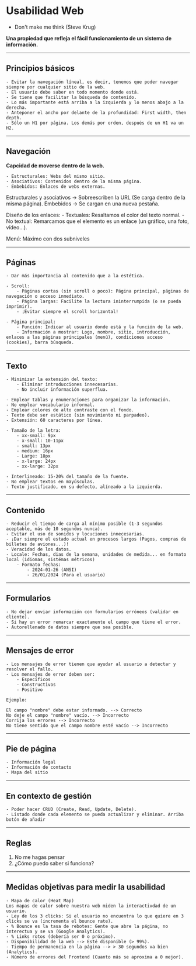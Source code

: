 # Usabilidad Web

- Don't make me think (Steve Krug)

**Una propiedad que refleja el fácil funcionamiento de un sistema de información.**

---

## Principios básicos

    - Evitar la navegación líneal, es decir, tenemos que poder navegar siempre por cualquier sitio de la web.
    - El usuario debe saber en todo momento donde está.
    - Se tiene que facilitar la búsqueda de contenido.
    - Lo más importante está arriba a la izquierda y lo menos abajo a la derecha.
    - Anteponer el ancho por delante de la profundidad: First width, then depth.
    - Sólo un H1 por página. Los demás por orden, después de un H1 va un H2.

---

## Navegación

**Capcidad de moverse dentro de la web.**

    - Estructurales: Webs del mismo sitio.
    - Asociativos: Contenidos dentro de la misma página.
    - Embebidos: Enlaces de webs externas.

Estructurales y asociativos -> Sobreescriben la URL (Se carga dentro de la misma página).
Embebidos -> Se cargan en una nueva pestaña.

Diseño de los enlaces:
    - Textuales: Resaltamos el color del texto normal.
    - No textual: Remarcamos que el elemento es un enlace (un gráfico, una foto, vídeo...).

Menú: Máximo con dos subniveles

---

## Páginas

    - Dar más importancia al contenido que a la estética.
    
    - Scroll:
        - Páginas cortas (sin scroll o poco): Página principal, páginas de navegación o acceso inmediato.
        - Página largas: Facilite la lectura ininterrumpida (o se pueda imprimir).
        - ¡Evitar siempre el scroll horizontal!
    
    - Página principal:
        - Función: Indicar al usuario donde está y la función de la web.
        - Información a mostrar: Logo, nombre, sitio, introducción, enlaces a las páginas principales (menú), condiciones acceso (cookies), barra búsqueda.

---

## Texto

    - Minimizar la extensión del texto: 
        - Eliminar introducciones innecesarias.
        - No incluir información superflua.
    
    - Emplear tablas y enumeraciones para organizar la información.
    - No emplear vocabulario informal.
    - Emplear colores de alto contraste con el fondo.
    - Texto debe ser estático (sin movimiento ni parpadeo).
    - Extensión: 60 caracteres por línea.
    
    - Tamaño de la letra:
        - xx-small: 9px
        - x-small: 10-11px
        - small: 13px
        - medium: 16px
        - Large: 18px
        - x-large: 24px
        - xx-large: 32px
    
    - Interlineado: 15-20% del tamaño de la fuente.
    - No emplear textos en mayúsculas.
    - Texto justificado, en su defecto, alíneado a la izquierda.

---

## Contenido

    - Reducir el tiempo de carga al mínimo posible (1-3 segundos aceptable, más de 10 segundos nunca).
    - Evitar el uso de sonidos y locuciones innecesarias.
    - ¡Dar siempre el estado actual en procesos largos (Pagos, compras de billetes de aviones...)!
    - Veracidad de los datos.
    - Locale: Fechas, dias de la semana, unidades de medida... en formato local (idiomas, sistémas métricos)
        - Formato fechas: 
            - 2024-01-26 (ANSI)
            - 26/01/2024 (Para el usuario)
    
---

## Formularios

    - No dejar enviar información con formularios erróneos (validar en cliente).
    - Si hay un error remarcar exactamente el campo que tiene el error.
    - Autorellenado de datos siempre que sea posible.

---

## Mensajes de error

    - Los mensajes de error tienen que ayudar al usuario a detectar y resolver el fallo.
    - Los mensajes de error deben ser: 
        - Específicos
        - Constructivos
        - Positivo

    Ejemplo:

    El campo "nombre" debe estar informado. --> Correcto
    No deje el campo "nombre" vacío. --> Incorrecto
    Corrija los errores --> Incorrecto
    No tiene sentido que el campo nombre esté vacío --> Incorrecto

---

## Pie de página

    - Información legal
    - Información de contacto
    - Mapa del sitio

---

## En contexto de gestión

    - Poder hacer CRUD (Create, Read, Update, Delete).
    - Listado donde cada elemento se pueda actualizar y eliminar. Arriba botón de añadir

---

## Reglas

1. No me hagas pensar
2. ¿Cómo puedo saber si funciona?

---

## Medidas objetivas para medir la usabilidad

    - Mapa de calor (Heat Map)
    Los mapas de calor sobre nuestra web miden la interactivdad de un usuario.
    - Ley de los 3 clicks: Si el usuario no encuentra lo que quiere en 3 clicks se va (incrementa el bounce rate).
    - % Bounce es la tasa de rebotes: Gente que abre la página, no interectua y se va (Google Analytics).
    - % Links rotos (debería ser 0 o próximo).
    - Disponibilidad de la web --> Esté disponible (> 99%).
    - Tiempo de permanencia en la página --> > 30 segundos va bien (Analytics).
    - Número de errores del Frontend (Cuanto más se aproxima a 0 mejor).

    